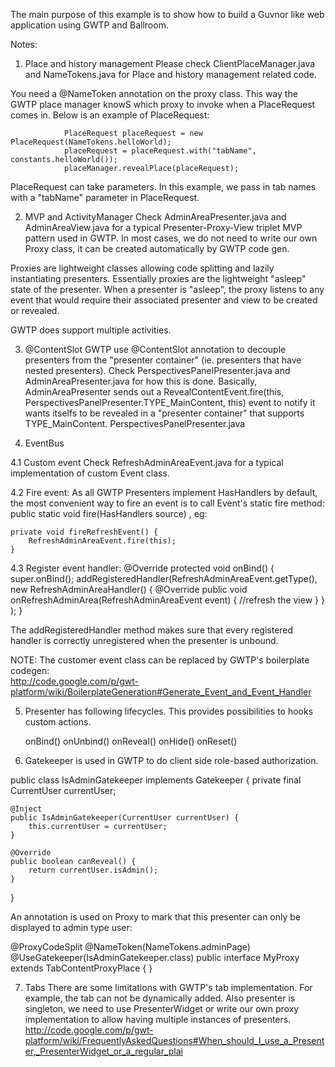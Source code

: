 The main purpose of this example is to show how to build a Guvnor like web application using GWTP and Ballroom.

Notes:

1. Place and history management
Please check  ClientPlaceManager.java and NameTokens.java for Place and history management related code.

You need a @NameToken annotation on the proxy class. This way the GWTP place manager knowS which proxy to invoke 
when a PlaceRequest comes in. Below is an example of PlaceRequest:

                PlaceRequest placeRequest = new PlaceRequest(NameTokens.helloWorld);
                placeRequest = placeRequest.with("tabName", constants.helloWorld());
                placeManager.revealPlace(placeRequest);

PlaceRequest can take parameters. In this example, we pass in tab names with a "tabName" parameter in PlaceRequest.


2. MVP and ActivityManager 
Check AdminAreaPresenter.java and AdminAreaView.java for a typical Presenter-Proxy-View triplet MVP pattern used in GWTP. 
In most cases, we do not need to write our own Proxy class, it can be created automatically by GWTP code gen. 

Proxies are lightweight classes allowing code splitting and lazily instantiating presenters. Essentially proxies are the lightweight 
"asleep" state of the presenter. When a presenter is "asleep", the proxy listens to any event that would require their associated 
presenter and view to be created or revealed.


GWTP does support multiple activities. 


3. @ContentSlot
GWTP use @ContentSlot annotation to decouple presenters from the "presenter container" (ie. presenters that have nested presenters). 
Check PerspectivesPanelPresenter.java and AdminAreaPresenter.java for how this is done. Basically, AdminAreaPresenter sends out a 
RevealContentEvent.fire(this, PerspectivesPanelPresenter.TYPE_MainContent, this) event to notify it wants itselfs to be revealed in 
a "presenter container" that supports TYPE_MainContent. PerspectivesPanelPresenter.java 


4. EventBus

4.1 Custom event
Check RefreshAdminAreaEvent.java for a typical implementation of custom Event class. 

4.2 Fire event:
As all GWTP Presenters implement HasHandlers by default, the most convenient way to fire an event is to call Event's static fire method:
public static void fire(HasHandlers source) , eg:

    private void fireRefreshEvent() {
    	RefreshAdminAreaEvent.fire(this);
    }

4.3
Register event handler:
    @Override
    protected void onBind() {
        super.onBind();
        addRegisteredHandler(RefreshAdminAreaEvent.getType(),
                new RefreshAdminAreaHandler() {
                    @Override
                    public void onRefreshAdminArea(RefreshAdminAreaEvent event) {
                        //refresh the view
                    }
                }
        );
    }

The addRegisteredHandler method makes sure that every registered handler is correctly unregistered when the presenter is unbound. 

NOTE: The customer event class can be replaced by GWTP's boilerplate codegen:  
http://code.google.com/p/gwt-platform/wiki/BoilerplateGeneration#Generate_Event_and_Event_Handler


5. Presenter has following lifecycles. This provides possibilities to hooks custom actions. 

    onBind() 
    onUnbind() 
    onReveal() 
    onHide()
    onReset() 


6. Gatekeeper is used in GWTP to do client side role-based authorization. 

public class IsAdminGatekeeper implements Gatekeeper {
    private final CurrentUser currentUser;

    @Inject
    public IsAdminGatekeeper(CurrentUser currentUser) {
        this.currentUser = currentUser;
    }

    @Override
    public boolean canReveal() {
        return currentUser.isAdmin();
    }
}

An annotation is used on Proxy to mark that this presenter can only be displayed to admin type user:

  @ProxyCodeSplit
  @NameToken(NameTokens.adminPage)
  @UseGatekeeper(IsAdminGatekeeper.class)
  public interface MyProxy extends TabContentProxyPlace<AdminAreaPresenter> {
  }



7. Tabs
There are some limitations with GWTP's tab implementation. For example, the tab can not be dynamically added. Also presenter is singleton, 
we need to use PresenterWidget or write our own proxy implementation to allow having multiple instances of presenters. 
http://code.google.com/p/gwt-platform/wiki/FrequentlyAskedQuestions#When_should_I_use_a_Presenter,_PresenterWidget_or_a_regular_plai